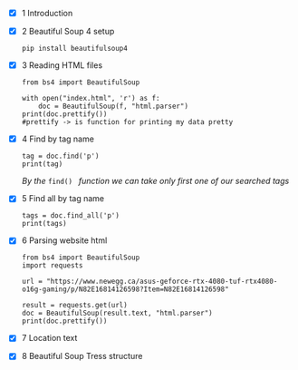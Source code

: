 * [X] 1 Introduction
* [X] 2 Beautiful Soup 4 setup

  ```
  pip install beautifulsoup4
  ```
* [X] 3 Reading HTML files

  ```
  from bs4 import BeautifulSoup

  with open("index.html", 'r') as f:
      doc = BeautifulSoup(f, "html.parser")
  print(doc.prettify())
  #prettify -> is function for printing my data pretty
  ```
* [X] 4 Find by tag name

  ```
  tag = doc.find('p')
  print(tag)
  ```
  *By the* `find() ` *function we can take only first one of our searched tags*
* [X] 5 Find all by tag name

  ```
  tags = doc.find_all('p')
  print(tags)
  ```
* [X] 6 Parsing website html

  ```
  from bs4 import BeautifulSoup
  import requests

  url = "https://www.newegg.ca/asus-geforce-rtx-4080-tuf-rtx4080-o16g-gaming/p/N82E16814126598?Item=N82E16814126598"

  result = requests.get(url)
  doc = BeautifulSoup(result.text, "html.parser")
  print(doc.prettify())
  ```
* [X] 7 Location text
* [X] 8 Beautiful Soup Tress structure
